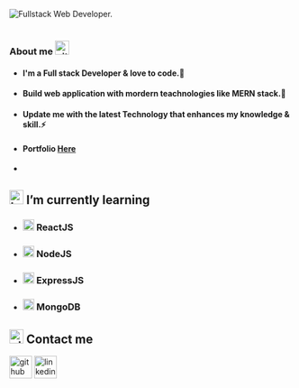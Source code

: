 <!-- cover Image -->
![Fullstack Web Developer.](https://i.ibb.co/HTKNDMx/Your-ptaragrarph-text-3.png)

<!-- About me -->
# 
### About me <img src='https://github.com/TheDudeThatCode/TheDudeThatCode/blob/master/Assets/Rocket.gif' alt='github' height='25'>
* #### I'm a Full stack Developer & love to code.🌱
* #### Build web application with mordern teachnologies like MERN stack.🔭
* #### Update me with the latest Technology that enhances my knowledge & skill.⚡
* #### Portfolio [Here](https://www.linkedin.com/innahid-pavel-chowdhury-066a64107//)
* 

<!-- Learning part -->
## <img src='https://cdn-icons.flaticon.com/png/512/1903/premium/1903172.png?token=exp=1638359903~hmac=2743c01721ee8bc457374f86891c80f0' alt='learning' height='25'> I’m currently learning 
* ###  <img src='https://cdn-icons-png.flaticon.com/512/1260/1260667.png' alt='github' height='20'> ReactJS
* ###  <img src='https://cdn-icons-png.flaticon.com/512/919/919825.png' alt='github' height='20'> NodeJS
* ###  <img src='https://cdn-icons-png.flaticon.com/512/3523/3523020.png' alt='github' height='20'> ExpressJS
* ###  <img src='https://img.icons8.com/color/2x/mongodb.png' alt='github' height='20'> MongoDB




<!-- Contact me -->
## <img src='https://cdn-icons-png.flaticon.com/512/736/736110.png' alt='github' height='25'>  Contact me
<!-- Social Icon Pe=art -->
[<img src='https://cdn.jsdelivr.net/npm/simple-icons@3.0.1/icons/github.svg' alt='github' height='40'>](https://github.com/nahidpavelc)  [<img src='https://cdn.jsdelivr.net/npm/simple-icons@3.0.1/icons/linkedin.svg' alt='linkedin' height='40'>](https://www.linkedin.com/innahid-pavel-chowdhury-066a64107//)  


  

<!--
**nahidpavelc/nahidpavelc** is a ✨ _special_ ✨ repository because its `README.md` (this file) appears on your GitHub profile.

Here are some ideas to get you started:

- 🔭 I’m currently working on ...
- 🌱 I’m currently learning ...
- 👯 I’m looking to collaborate on ...
- 🤔 I’m looking for help with ...
- 💬 Ask me about ...
- 📫 How to reach me: ...
- 😄 Pronouns: ...
- ⚡ Fun fact: ...
-->
